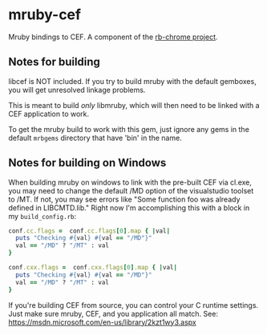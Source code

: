 mruby-cef
=========

Mruby bindings to CEF. A component of the [rb-chrome project](https://github.com/jbreeden/rb-chrome).

Notes for building
------------------

libcef is NOT included. If you try to build mruby with the default gemboxes, you will get 
unresolved linkage problems.

This is meant to build *only* libmruby, which will then need to be linked with a CEF 
application to work.

To get the mruby build to work with this gem, just ignore any gems in the default `mrbgems` directory
that have 'bin' in the name.

Notes for building on Windows
-----------------------------
When building mruby on windows to link with the pre-built CEF via cl.exe,
you may need to change the default /MD option of the visualstudio toolset to /MT.
If not, you may see errors like "Some function foo was already defined in LIBCMTD.lib."
Right now I'm accomplishing this with a block in my `build_config.rb`:

```Ruby
conf.cc.flags =  conf.cc.flags[0].map { |val|
  puts "Checking #{val} #{val == "/MD"}"
  val == "/MD" ? "/MT" : val
}

conf.cxx.flags =  conf.cxx.flags[0].map { |val|
  puts "Checking #{val} #{val == "/MD"}"
  val == "/MD" ? "/MT" : val
}
```

If you're building CEF from source, you can control your C runtime settings.
Just make sure mruby, CEF, and you application all match.
See: https://msdn.microsoft.com/en-us/library/2kzt1wy3.aspx
